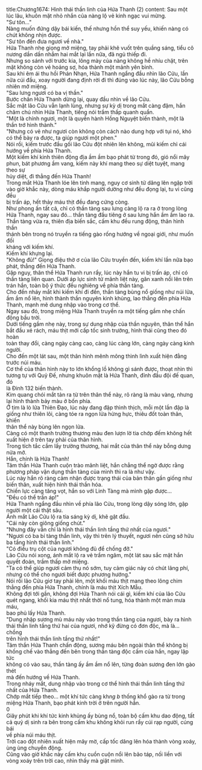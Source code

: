 title:Chương1674: Hình thái thần linh của Hứa Thanh (2)
content:
Sau một lúc lâu, khuôn mặt nhỏ nhắn của nàng lộ vẻ kinh ngạc vui mừng.<br>"Sư tôn..."<br>Nàng muốn đứng dậy bái kiến, thế nhưng hồn thể suy yếu, khiến nàng có<br>chút không nhịn được.<br>"Sư tôn đến đưa ngươi về nhà."<br>Hứa Thanh nhẹ giọng mở miệng, tay phải khẽ vuốt trên quầng sáng, tiểu cô<br>nương dần dần nhắm hai mắt lại lần nữa, đã ngủ thiếp đi.<br>Nhưng so sánh với trước kia, lông mày của nàng không hề nhíu chặt, trên<br>mặt không còn vẻ hoảng sợ, hóa thành một mảnh yên bình.<br>Sau khi êm ái thu hồi Phán Nhạn, Hứa Thanh ngẩng đầu nhìn lão Cửu, lần<br>nữa cúi đầu, xoay người đang định rời đi thì đúng vào lúc này, lão Cửu bỗng<br>nhiên mở miệng.<br>"Sau lưng ngươi có ba vị thần."<br>Bước chân Hứa Thanh dừng lại, quay đầu nhìn về lão Cửu.<br>Sắc mặt lão Cửu vẫn lạnh lùng, nhưng sự kỳ dị trong mắt càng đậm, hắn<br>chăm chú nhìn Hứa Thanh, tiếng nói trầm thấp quanh quẩn.<br>"Một là chính ngươi, một là quyền hành Hồng Nguyệt biến thành, một là<br>thần trớ hình thành."<br>"Nhưng có vẻ như ngươi còn không còn cách nào dung hợp với tụi nó, khó<br>có thể bày ra được, ta giúp ngươi một phen."<br>Nói rồi, kiếm trước đầu gối lão Cửu đột nhiên lên không, mũi kiếm chỉ cái<br>hướng về phía Hứa Thanh.<br>Một kiếm khí kinh thiên động địa ầm ầm bạo phát từ trong đó, gió nổi mây<br>phun, bát phương ầm vang, kiếm này khí mang theo sự diệt tuyệt, mang theo sự<br>hủy diệt, đi thẳng đến Hứa Thanh!<br>Trong mắt Hứa Thanh lóe lên tinh mang, nguy cơ sinh tử dâng lên ngập trời<br>vào giờ khắc này, dòng máu khắp người dường như đều đọng lại, tu vi cũng đều<br>bị trấn áp, hết thảy máu thịt đều đang cứng còng.<br>Như phong ấn tất cả, chỉ có thần tàng sau lưng càng lộ ra ra ở trong lòng<br>Hứa Thanh, ngay sau đó... thần tàng đầu tiêng ở sau lưng hắn ầm ầm lao ra.<br>Thần tàng vừa ra, thiên địa biến sắc, cấm khu đều rung động, thân hình thần<br>thánh bên trong nó truyền ra tiếng gào rống hướng về ngoại giới, như muốn đối<br>kháng với kiếm khí.<br>Kiếm khí khựng lại.<br>"Không đủ!" Giọng điệu thờ ơ của lão Cửu truyền đến, kiếm khí lần nữa bạo<br>phát, thẳng đến Hứa Thanh.<br>Gặp nguy, thân thể Hứa Thanh run rẩy, lúc này hắn tu vi bị trấn áp, chỉ có<br>thần tàng liên quan. Dưới áp lực sinh tử mãnh liệt này, gân xanh nổi lên trên<br>trán hắn, toàn bộ ý thức đều nghiêng về phía thần tàng.<br>Cho đến nháy mắt khi kiếm khí đi đến, thần tàng bùng nổ giống như núi lửa,<br>ầm ầm nổ lên, hình thành thần nguyên kinh khủng, lao thẳng đến phía Hứa<br>Thanh, mạnh mẽ dung nhập vào trong cơ thể.<br>Ngay sau đó, trong miệng Hứa Thanh truyền ra một tiếng gầm nhẹ chấn<br>động bầu trời.<br>Dưới tiếng gầm nhẹ này, trong sự dung nhập của thần nguyên, thân thể hắn<br>bắt đầu xé rách, máu thịt mới cấp tốc sinh trưởng, hình thái cũng theo đó hoàn<br>toàn thay đổi, càng ngày càng cao, càng lúc càng lớn, càng ngày càng kinh<br>người.<br>Cho đến một lát sau, một thân hình mênh mông thình lình xuất hiện đằng<br>trước núi máu.<br>Cơ thể của thân hình này to lớn khổng lồ không gì sánh được, thoạt nhìn thì<br>tương tự với Quỷ Đế, nhưng khuôn mặt là Hứa Thanh, đỉnh đầu đội đế quan, đó<br>là Đinh 132 biến thành.<br>Kim quang chói mắt tản ra từ trên thân thể này, rõ ràng là màu vàng, nhưng<br>lại hình thành bảy màu ở bốn phía.<br>Ở tim là lò lửa Thiên Đạo, lúc này đang đập thình thịch, mỗi một lần đập là<br>giống như thiên lôi, càng tóe ra ngọn lửa hừng hực, thiêu đốt toàn thân, khiến<br>thân thể này bùng lên ngọn lửa.<br>Càng có một thanh trường thương màu đen lượn lờ tia chớp đếm không hết<br>xuất hiện ở trên tay phải của thân hình.<br>Trong tích tắc cầm lấy trường thương, hai mắt của thân thể này bỗng dưng<br>nửa mở.<br>Hắn, chính là Hứa Thanh!<br>Tâm thần Hứa Thanh cuộn trào mãnh liệt, hắn chẳng thể ngờ được rằng<br>phương pháp vận dụng thần tàng của mình thì ra là như vậy.<br>Lúc này hắn rõ ràng cảm nhận được trạng thái của bản thân gần giống như<br>biến thân, xuất hiện hình thái thần hóa.<br>Chiến lực càng tăng vọt, hắn so với Linh Tàng mà mình gặp được...<br>"Đều có thể trấn áp!"<br>Hứa Thanh ngẩng đầu nhìn về phía lão Cửu, trong lòng dậy sóng lớn, gập<br>người một cái thật sâu.<br>Ánh mắt Lão Cửu lộ ra tia sáng kỳ dị, khẽ gật đầu.<br>"Cái này còn giông giống chút."<br>"Nhưng đây vẫn chỉ là hình thái thần linh tầng thứ nhất của ngươi."<br>"Ngươi có ba bí tàng thần linh, vậy thì trên lý thuyết, ngươi nên cũng sở hữu<br>ba tầng hình thái thần linh."<br>"Có điều trụ cột của ngươi không đủ để chống đỡ."<br>Lão Cửu nói xong, ánh mắt lộ ra vẻ trầm ngâm, một lát sau sắc mặt hắn<br>quyết đoán, trầm thấp mở miệng.<br>"Ta có thể giúp ngươi cảm thụ nó sớm, tuy cảm giác này có chút lãng phí,<br>nhưng có thể cho ngươi biết được phương hướng."<br>Nói rồi lão Cửu giơ tay phải lên, một khối máu thịt mang theo lông chim<br>thẳng đến phía Hứa Thanh, chính là máu thịt Xích Mẫu.<br>Không đợi tới gần, không đợi Hứa Thanh nói cái gì, kiếm khí của lão Cửu<br>quét ngang, khối kia máu thịt nhất thời nổ tung, hóa thành một màn mưa máu,<br>bao phủ lấy Hứa Thanh.<br>"Dung nhập sương mù máu này vào trong thần tàng của ngươi, bày ra hình<br>thái thần linh tầng thứ hai của ngươi, nhớ kỹ đừng có đơn độc, mà là... chồng<br>trên hình thái thần linh tầng thứ nhất!"<br>Tâm thần Hứa Thanh chấn động, sương máu bên ngoài thân thể không bị<br>khống chế vào thẳng đến bên trong thần tàng độc cấm của hắn, ngay lập tức<br>không có vào sau, thần tàng ấy ầm ầm nổ lên, từng đoàn sương đen lớn gào thét<br>mà đến hướng về Hứa Thanh.<br>Trong nháy mắt, dung nhập vào trong cơ thể hình thái thần linh tầng thứ<br>nhất của Hứa Thanh.<br>Chớp mắt tiếp theo... một khí tức càng kh*ng b* thống khổ gào ra từ trong<br>miệng Hứa Thanh, bạo phát kinh trời ở trên người hắn.<br>0<br>Giây phút khi khí tức kinh khủng ấy bùng nổ, toàn bộ cấm khu dao động, tất<br>cả quỷ dị sinh ra bên trong cấm khu không khỏi run rẩy cúi rạp người, cúng bái<br>về phía núi máu thịt.<br>Trời cao đột nhiên xuất hiện mây mờ, cấp tốc dâng lên hóa thành vòng xoáy,<br>ùng ùng chuyển động.<br>Cũng vào giờ khắc này cấm khu cuồn cuộn nổi lên bão táp, nối liền với<br>vòng xoáy trên trời cao, nhìn thấy mà giật mình.
